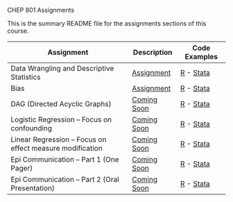 CHEP 801 Assignments

This is the summary README file for the assignments sections of this course.

Assignment | Description | Code Examples
-----------|------|--------
Data Wrangling and Descriptive Statistics	| [Assignment](https://github.com/walkabilly/chep801_usask/blob/main/Assignments/Data%20Wrangling/Data-Wrangling-Assignment.md) | [R](https://github.com/walkabilly/chep801_usask/blob/main/Data%20Work/Week2_data_work_R.md) -  [Stata](https://github.com/walkabilly/chep801_usask/blob/main/Data%20Work/Week2_data_work_Stata.do)
Bias |	[Assignment](https://github.com/walkabilly/chep801_usask/blob/main/Assignments/Bias/Bias-Assignment.md) | [R](https://github.com/walkabilly/chep801_usask/blob/main/Assignments/Bias/Bias-Example_R.md) - [Stata]()
DAG (Directed Acyclic Graphs) |	[Coming Soon]() | [R]() - [Stata]()
Logistic Regression – Focus on confounding |	[Coming Soon]() | [R]() - [Stata]()
Linear Regression – Focus on effect measure modification |	[Coming Soon]() | [R]() - [Stata]()
Epi Communication – Part 1 (One Pager)	|	[Coming Soon]() | [R]() - [Stata]()
Epi Communication – Part 2 (Oral Presentation)	|	[Coming Soon]() | [R]() - [Stata]()
